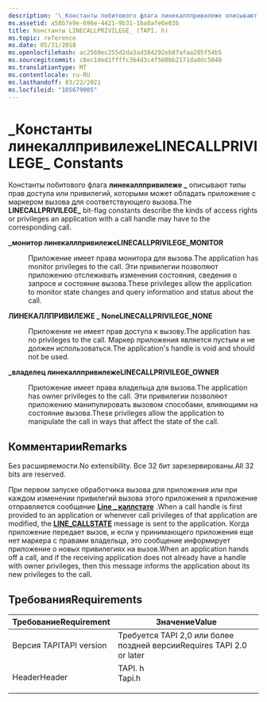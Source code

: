 ```yaml
---
description: '\_Константы побитового флага линекаллпривилеже описывают типы прав доступа или привилегий, которыми может обладать приложение с маркером вызова для соответствующего вызова.'
ms.assetid: a58b7e9e-696e-4421-9b31-1ba8afe6e03b
title: Константы LINECALLPRIVILEGE_ (TAPI. h)
ms.topic: reference
ms.date: 05/31/2018
ms.openlocfilehash: ac2569ec255d2da3ad384292eb87afaa285f54b5
ms.sourcegitcommit: c8ec1ded1ffffc364d3c4f560bb2171da0dc5040
ms.translationtype: MT
ms.contentlocale: ru-RU
ms.lasthandoff: 03/22/2021
ms.locfileid: "105679905"
---
```

# <a name="linecallprivilege_-constants"></a><span data-ttu-id="be7f8-103">\_Константы линекаллпривилеже</span><span class="sxs-lookup"><span data-stu-id="be7f8-103">LINECALLPRIVILEGE\_ Constants</span></span>

<span data-ttu-id="be7f8-104">Константы побитового флага **линекаллпривилеже \_** описывают типы прав доступа или привилегий, которыми может обладать приложение с маркером вызова для соответствующего вызова.</span><span class="sxs-lookup"><span data-stu-id="be7f8-104">The **LINECALLPRIVILEGE\_** bit-flag constants describe the kinds of access rights or privileges an application with a call handle may have to the corresponding call.</span></span>

<dl> <dt>

<span data-ttu-id="be7f8-105"><span id="LINECALLPRIVILEGE_MONITOR"></span><span id="linecallprivilege_monitor"></span>**\_монитор линекаллпривилеже**</span><span class="sxs-lookup"><span data-stu-id="be7f8-105"><span id="LINECALLPRIVILEGE_MONITOR"></span><span id="linecallprivilege_monitor"></span>**LINECALLPRIVILEGE\_MONITOR**</span></span>
</dt> <dd> <dl> <dt>



<span data-ttu-id="be7f8-106">Приложение имеет права монитора для вызова.</span><span class="sxs-lookup"><span data-stu-id="be7f8-106">The application has monitor privileges to the call.</span></span> <span data-ttu-id="be7f8-107">Эти привилегии позволяют приложению отслеживать изменения состояния, сведения о запросе и состояние вызова.</span><span class="sxs-lookup"><span data-stu-id="be7f8-107">These privileges allow the application to monitor state changes and query information and status about the call.</span></span>


</dt> </dl> </dd> <dt>

<span data-ttu-id="be7f8-108"><span id="LINECALLPRIVILEGE_NONE"></span><span id="linecallprivilege_none"></span>**ЛИНЕКАЛЛПРИВИЛЕЖЕ \_ None**</span><span class="sxs-lookup"><span data-stu-id="be7f8-108"><span id="LINECALLPRIVILEGE_NONE"></span><span id="linecallprivilege_none"></span>**LINECALLPRIVILEGE\_NONE**</span></span>
</dt> <dd> <dl> <dt>



<span data-ttu-id="be7f8-109">Приложение не имеет прав доступа к вызову.</span><span class="sxs-lookup"><span data-stu-id="be7f8-109">The application has no privileges to the call.</span></span> <span data-ttu-id="be7f8-110">Маркер приложения является пустым и не должен использоваться.</span><span class="sxs-lookup"><span data-stu-id="be7f8-110">The application's handle is void and should not be used.</span></span>


</dt> </dl> </dd> <dt>

<span data-ttu-id="be7f8-111"><span id="LINECALLPRIVILEGE_OWNER"></span><span id="linecallprivilege_owner"></span>**\_владелец линекаллпривилеже**</span><span class="sxs-lookup"><span data-stu-id="be7f8-111"><span id="LINECALLPRIVILEGE_OWNER"></span><span id="linecallprivilege_owner"></span>**LINECALLPRIVILEGE\_OWNER**</span></span>
</dt> <dd> <dl> <dt>



<span data-ttu-id="be7f8-112">Приложение имеет права владельца для вызова.</span><span class="sxs-lookup"><span data-stu-id="be7f8-112">The application has owner privileges to the call.</span></span> <span data-ttu-id="be7f8-113">Эти привилегии позволяют приложению манипулировать вызовом способами, влияющими на состояние вызова.</span><span class="sxs-lookup"><span data-stu-id="be7f8-113">These privileges allow the application to manipulate the call in ways that affect the state of the call.</span></span>


</dt> </dl> </dd> </dl>

## <a name="remarks"></a><span data-ttu-id="be7f8-114">Комментарии</span><span class="sxs-lookup"><span data-stu-id="be7f8-114">Remarks</span></span>

<span data-ttu-id="be7f8-115">Без расширяемости.</span><span class="sxs-lookup"><span data-stu-id="be7f8-115">No extensibility.</span></span> <span data-ttu-id="be7f8-116">Все 32 бит зарезервированы.</span><span class="sxs-lookup"><span data-stu-id="be7f8-116">All 32 bits are reserved.</span></span>

<span data-ttu-id="be7f8-117">При первом запуске обработчика вызова для приложения или при каждом изменении привилегий вызова этого приложения в приложение отправляется сообщение [**Line \_ каллстате**](line-callstate.md) .</span><span class="sxs-lookup"><span data-stu-id="be7f8-117">When a call handle is first provided to an application or whenever call privileges of that application are modified, the [**LINE\_CALLSTATE**](line-callstate.md) message is sent to the application.</span></span> <span data-ttu-id="be7f8-118">Когда приложение передает вызов, и если у принимающего приложения еще нет маркера с правами владельца, это сообщение информирует приложение о новых привилегиях на вызов.</span><span class="sxs-lookup"><span data-stu-id="be7f8-118">When an application hands off a call, and if the receiving application does not already have a handle with owner privileges, then this message informs the application about its new privileges to the call.</span></span>

## <a name="requirements"></a><span data-ttu-id="be7f8-119">Требования</span><span class="sxs-lookup"><span data-stu-id="be7f8-119">Requirements</span></span>



| <span data-ttu-id="be7f8-120">Требование</span><span class="sxs-lookup"><span data-stu-id="be7f8-120">Requirement</span></span> | <span data-ttu-id="be7f8-121">Значение</span><span class="sxs-lookup"><span data-stu-id="be7f8-121">Value</span></span> |
|-------------------------|-----------------------------------------------------------------------------------|
| <span data-ttu-id="be7f8-122">Версия TAPI</span><span class="sxs-lookup"><span data-stu-id="be7f8-122">TAPI version</span></span><br/> | <span data-ttu-id="be7f8-123">Требуется TAPI 2,0 или более поздней версии</span><span class="sxs-lookup"><span data-stu-id="be7f8-123">Requires TAPI 2.0 or later</span></span><br/>                                             |
| <span data-ttu-id="be7f8-124">Header</span><span class="sxs-lookup"><span data-stu-id="be7f8-124">Header</span></span><br/>       | <dl> <span data-ttu-id="be7f8-125"><dt>TAPI. h</dt></span><span class="sxs-lookup"><span data-stu-id="be7f8-125"><dt>Tapi.h</dt></span></span> </dl> |



 

 




